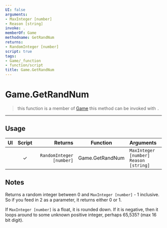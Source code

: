 ```yaml
---
UI: false
arguments:
- MaxInteger [number]
- Reason [string]
invoke: .
memberOf: Game
methodname: GetRandNum
returns:
- RandomInteger [number]
script: true
tags:
- Game/_function
- function/script
title: Game.GetRandNum
---
```

# Game.GetRandNum
> this function is a member of [Game](civ-6/lua/Game.md)
> this method can be invoked with `.`
-----
## Usage
|  UI | Script | Returns | Function | Arguments |
|:---:|:------:|-------:|:--------:|:---------|
| |✓|`RandomInteger [number]`|Game.GetRandNum|`MaxInteger [number]`<br>`Reason [string]`|

## Notes
Returns a random integer between 0 and `MaxInteger [number]` - 1 inclusive. So if you feed in 2 as a parameter, it returns either 0 or 1.

If `MaxInteger [number]` is a float, it is rounded down. If it is negative, then it loops around to some unknown positive integer, perhaps 65,535? (max 16 bit digit).